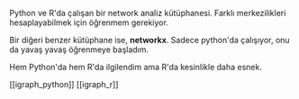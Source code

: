 Python ve R'da çalışan bir network analiz kütüphanesi. Farklı merkezilikleri hesaplayabilmek için öğrenmem gerekiyor.

Bir diğeri benzer kütüphane ise, **networkx**. Sadece python'da çalışıyor, onu da yavaş yavaş öğrenmeye başladım.

Hem Python'da hem R'da ilgilendim ama R'da kesinlikle daha esnek.

[[igraph_python]]
[[igraph_r]]